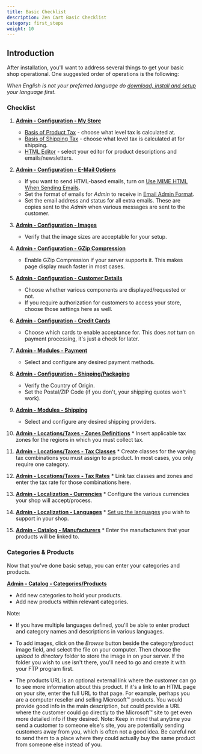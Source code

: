 ```yaml
---
title: Basic Checklist
description: Zen Cart Basic Checklist
category: first_steps 
weight: 10
---
```


## Introduction

After installation, you'll want to address several things to get your basic shop operational. One suggested order of operations is the following:

<i>When English is not your preferred language do [download, install and setup](/wiki/index.php/Languages "Languages") your language first.</i>

### Checklist

1.  **[Admin - Configuration - My Store](/wiki/index.php/Admin_-_Configuration_-_My_Store "Admin - Configuration - My Store")**
    *   [Basis of Product Tax](/wiki/index.php/Admin_-_Configuration_-_My_Store#Basis_of_Product_Tax "Admin - Configuration - My Store") - choose what level tax is calculated at.
    *   [Basis of Shipping Tax](/wiki/index.php/Admin_-_Configuration_-_My_Store#Basis_of_Shipping_Tax "Admin - Configuration - My Store") - choose what level tax is calculated at for shipping.
    *   [HTML Editor](/wiki/index.php/Admin_-_Configuration_-_My_Store#HTML_Editor "Admin - Configuration - My Store") - select your editor for product descriptions and emails/newsletters.  

2.  **[Admin - Configuration - E-Mail Options](/wiki/index.php/Admin_-_Configuration_-_E-Mail_Options "Admin - Configuration - E-Mail Options")**
    *   If you want to send HTML-based emails, turn on [Use MIME HTML When Sending Emails](/wiki/index.php/Admin_-_Configuration_-_E-Mail_Options#Use_MIME_HTML_When_Sending_Emails "Admin - Configuration - E-Mail Options").
    *   Set the format of emails for _Admin_ to receive in [Email Admin Format](/wiki/index.php/Admin_-_Configuration_-_E-Mail_Options#Email_Admin_Format.3F "Admin - Configuration - E-Mail Options").
    *   Set the email address and status for all extra emails. These are copies sent to the _Admin_ when various messages are sent to the customer.  

3.  **[Admin - Configuration - Images](/wiki/index.php/Admin_-_Configuration_-_Images "Admin - Configuration - Images")**
    *   Verify that the image sizes are acceptable for your setup.  

4.  **[Admin - Configuration - GZip Compression](/wiki/index.php/Admin_-_Configuration_-_GZip_Compression "Admin - Configuration - GZip Compression")**
    *   Enable GZip Compression if your server supports it. This makes page display much faster in most cases.  

5.  **[Admin - Configuration - Customer Details](/wiki/index.php/Admin_-_Configuration_-_Customer_Details "Admin - Configuration - Customer Details")**
    *   Choose whether various components are displayed/requested or not.
    *   If you require authorization for customers to access your store, choose those settings here as well.  

6.  **[Admin - Configuration - Credit Cards](/wiki/index.php/Admin_-_Configuration_-_Credit_Cards "Admin - Configuration - Credit Cards")**
    *   Choose which cards to enable acceptance for. This does _not_ turn on payment processing, it's just a check for later.  

7.  **[Admin - Modules - Payment](/wiki/index.php/Admin_-_Modules_-_Payment "Admin - Modules - Payment")**
    *   Select and configure any desired payment methods.  

8.  **[Admin - Configuration - Shipping/Packaging](/wiki/index.php/Admin_-_Configuration_-_Shipping/Packaging "Admin - Configuration - Shipping/Packaging")**
    *   Verify the Country of Origin.
    *   Set the Postal/ZIP Code (if you don't, your shipping quotes won't work).  

9.  **[Admin - Modules - Shipping](/wiki/index.php/Admin_-_Modules_-_Shipping "Admin - Modules - Shipping")**
    *   Select and configure any desired shipping providers.  

10.  **[Admin - Locations/Taxes - Zones Definitions](/wiki/index.php/Admin_-_Locations/Taxes_-_Zones_Definitions "Admin - Locations/Taxes - Zones Definitions")**
    *   Insert applicable tax zones for the regions in which you must collect tax.  

11.  **[Admin - Locations/Taxes - Tax Classes](/wiki/index.php/Admin_-_Locations/Taxes_-_Tax_Classes "Admin - Locations/Taxes - Tax Classes")**
    *   Create classes for the varying tax combinations you must assign to a product. In most cases, you only require one category.  

12.  **[Admin - Locations/Taxes - Tax Rates](/wiki/index.php/Admin_-_Locations/Taxes_-_Tax_Rates "Admin - Locations/Taxes - Tax Rates")**
    *   Link tax classes and zones and enter the tax rate for those combinations here.  

13.  **[Admin - Localization - Currencies](/wiki/index.php/Admin_-_Localization_-_Currencies "Admin - Localization - Currencies")**
    *   Configure the various currencies your shop will accept/process.  

14.  **[Admin - Localization - Languages](/wiki/index.php/Admin_-_Localization_-_Languages "Admin - Localization - Languages")**
    *   [Set up the languages](/wiki/index.php/Languages "Languages") you wish to support in your shop.  

15.  **[Admin - Catalog - Manufacturers](/wiki/index.php/Admin_-_Catalog_-_Manufacturers "Admin - Catalog - Manufacturers")**
    *   Enter the manufacturers that your products will be linked to.

### Categories & Products

Now that you've done basic setup, you can enter your categories and products.

**[Admin - Catalog - Categories/Products](/wiki/index.php/Admin_-_Catalog_-_Categories/Products "Admin - Catalog - Categories/Products")**

*   Add new categories to hold your products.
*   Add new products within relevant categories.

Note:

*   If you have multiple languages defined, you'll be able to enter product and category names and descriptions in various languages.

*   To add images, click on the _Browse_ button beside the category/product image field, and select the file on your computer. Then choose the _upload to directory_ folder to store the image in on your server. If the folder you wish to use isn't there, you'll need to go and create it with your FTP program first.

*   The products URL is an optional external link where the customer can go to see more information about this product. If it's a link to an HTML page on your site, enter the full URL to that page. For example, perhaps you are a computer reseller and selling Microsoft™ products. You would provide good info in the main description, but could provide a URL where the customer could go directly to the Microsoft™ site to get even more detailed info if they desired. Note: Keep in mind that anytime you send a customer to someone else's site, you are potentially sending customers away from you, which is often not a good idea. Be careful not to send them to a place where they could actually buy the same product from someone else instead of you.

